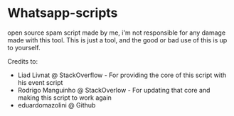 # Whatsapp-scripts
open source spam script made by me, i'm not responsible for any damage made with this tool. This is just a tool, and the good or bad use of this is up to yourself.

Credits to:
- Liad Livnat @ StackOverflow - For providing the core of this script with his event script
- Rodrigo Manguinho @ StackOverlow - For updating that core and making this script to work again
- eduardomazolini @ Github
